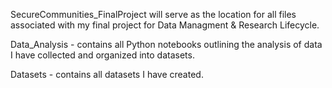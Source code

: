 SecureCommunities_FinalProject will serve as the location for all files associated with my final project for Data Managment & Research Lifecycle.  

Data_Analysis - contains all Python notebooks outlining the analysis of data I have collected and organized into datasets.  

Datasets - contains all datasets I have created.  
